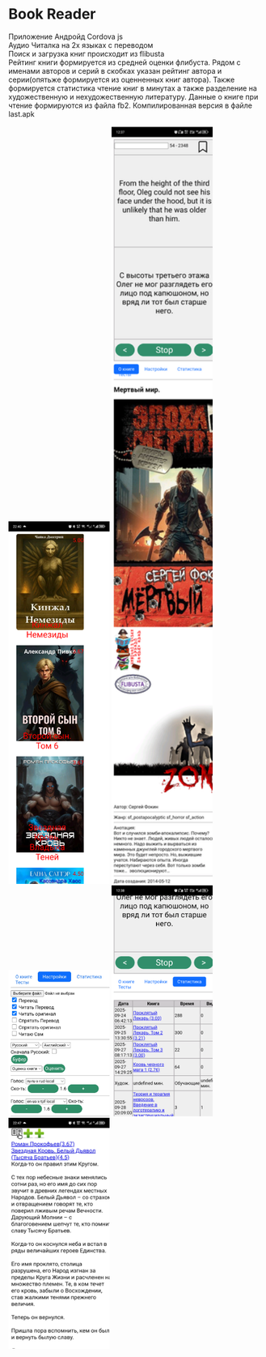 # Book Reader
Приложение Андройд Cordova js<br>
Аудио Читалка на 2х языках с переводом<br>
Поиск и загрузка книг происходит из flibusta<br>
Рейтинг книги формируется из средней оценки флибуста.
Рядом с именами авторов и серий в скобках указан рейтинг автора и серии(опятьже формируется из оценненных книг автора).
Также формируется статистика чтение книг в минутах а также разделение на художественную и нехудожественную литературу.
Данные о книге при чтение формируются из файла fb2.
Компилированная версия в файле last.apk<br><br>
<img src='/doc/Screenshot_0.png' width="200px" >
<img src='/doc/Screenshot_1.png' width="200px" >
<img src='/doc/Screenshot_2.jpg' width="200px" >
<img src='/doc/Screenshot_3.png' width="200px" >
<img src='/doc/Screenshot_4.png' width="200px" >